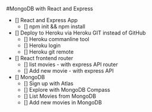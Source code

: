 #MongoDB with React and Express

* [] React and Express App
  * [] npm init && npm install
* [] Deploy to Heroku via Heroku GIT instead of GitHub
  * [] Heroku commanline tool
  * [] Heroku login
  * [] Heroku git remote
* [] React frontend router
  * [] list movies - with express API router
  * [] Add new movie - with express API
* [] MongoDB
  * [] Sign up with Atlas
  * [] Explore with MongoDB Compass
  * [] List Movies from MongoDB
  * [] Add new movies in MongoDB

